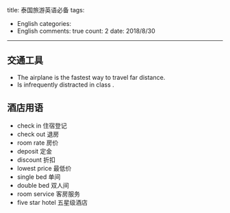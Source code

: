 title: 泰国旅游英语必备
tags: 
  - English
categories: 
  - English
comments: true
count: 2
date: 2018/8/30
---
  ## 交通工具
- The airplane is the fastest way to travel far distance.
- Is infrequently distracted in class .

## 酒店用语
- check in 住宿登记
- check out 退房
- room rate 房价
- deposit 定金
- discount 折扣
- lowest price 最低价
- single bed 单间
- double bed 双人间
- room service 客房服务
- five star hotel 五星级酒店

